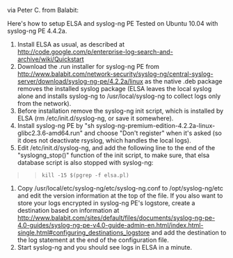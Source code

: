 via Peter C. from Balabit:

Here's how to setup ELSA and syslog-ng PE Tested on Ubuntu 10.04 with syslog-ng PE 4.4.2a.

  1. Install ELSA as usual, as described at http://code.google.com/p/enterprise-log-search-and-archive/wiki/Quickstart
  1. Download the .run installer for syslog-ng PE from http://www.balabit.com/network-security/syslog-ng/central-syslog-server/download/syslog-ng-pe/4.2.2a/linux as the native .deb package removes the installed syslog package (ELSA leaves the local syslog alone and installs syslog-ng to /usr/local/syslog-ng to collect logs only from the network).
  1. Before installation remove the syslog-ng init script, which is installed by ELSA (rm /etc/init.d/syslog-ng, or save it somewhere).
  1. Install syslog-ng PE by "sh syslog-ng-premium-edition-4.2.2a-linux-glibc2.3.6-amd64.run" and choose "Don't register" when it's asked (so it does not deactivate rsyslog, which handles the local logs).
  1. Edit /etc/init.d/syslog-ng, and add the following line to the end of the "syslogng\_stop()" function of the init script, to make sure, that elsa database script is also stopped with syslog-ng:
> > ` kill -15 $(pgrep -f elsa.pl) `
  1. Copy /usr/local/etc/syslog-ng/etc/syslog-ng.conf to /opt/syslog-ng/etc and edit the version information at the top of the file. If you also want to store your logs encrypted in syslog-ng PE's logstore, create a destination based on information at http://www.balabit.com/sites/default/files/documents/syslog-ng-pe-4.0-guides/syslog-ng-pe-v4.0-guide-admin-en.html/index.html-single.html#configuring_destinations_logstore and add the destination to the log statement at the end of the configuration file.
  1. Start syslog-ng and you should see logs in ELSA in a minute.
